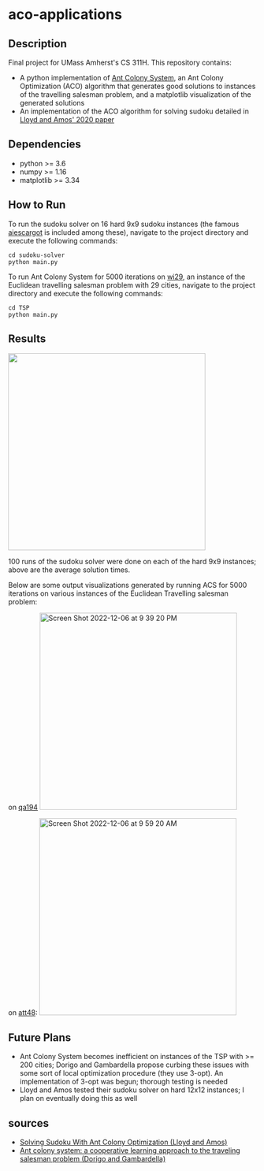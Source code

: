 # aco-applications

## Description
Final project for UMass Amherst's CS 311H. This repository contains: 
- A python implementation of [Ant Colony System](https://ieeexplore.ieee.org/document/585892), an Ant Colony Optimization (ACO) algorithm that generates good solutions to instances of the travelling salesman problem, and a matplotlib visualization of the generated solutions
- An implementation of the ACO algorithm for solving sudoku detailed in [Lloyd and Amos' 2020 paper](https://ieeexplore.ieee.org/document/585892)

## Dependencies
- python >= 3.6
- numpy >= 1.16
- matplotlib >= 3.34

## How to Run
To run the sudoku solver on 16 hard 9x9 sudoku instances (the famous [aiescargot](https://www.kristanix.com/sudokuepic/worlds-hardest-sudoku.php) is included among these), navigate to the project directory and execute the following commands:
```
cd sudoku-solver
python main.py
```
To run Ant Colony System for 5000 iterations on [wi29](https://www.math.uwaterloo.ca/tsp/world/wipoints.html), an instance of the Euclidean travelling salesman problem with 29 cities, navigate to the project directory and execute the following commands:
```
cd TSP
python main.py
```

## Results
<img width="400" src="https://user-images.githubusercontent.com/70166309/213599768-d05587a1-89ae-40ec-bce5-2f41b9ec0cce.png">

100 runs of the sudoku solver were done on each of the hard 9x9 instances; above are the average solution times. 

Below are some output visualizations generated by running ACS for 5000 iterations on various instances of the Euclidean Travelling salesman problem:

on [qa194](https://www.math.uwaterloo.ca/tsp/world/qapoints.html)
<img width="400" alt="Screen Shot 2022-12-06 at 9 39 20 PM" src="https://user-images.githubusercontent.com/70166309/213600456-dc27efca-7ef7-42ce-9382-bbabaf134ba5.png">

on [att48](https://people.sc.fsu.edu/~jburkardt/datasets/tsp/tsp.html):
<img width="400" alt="Screen Shot 2022-12-06 at 9 59 20 AM" src="https://user-images.githubusercontent.com/70166309/213600459-bb8512a2-f393-43e6-a369-515f6ed6e71b.png">

## Future Plans
- Ant Colony System becomes inefficient on instances of the TSP with >= 200 cities; Dorigo and Gambardella propose curbing these issues with some sort of local optimization procedure (they use 3-opt). An implementation of 3-opt was begun; thorough testing is needed
- Lloyd and Amos tested their sudoku solver on hard 12x12 instances; I plan on eventually doing this as well

## sources
- [Solving Sudoku With Ant Colony Optimization (Lloyd and Amos)](https://ieeexplore.ieee.org/document/8845599)
- [Ant colony system: a cooperative learning approach to the traveling salesman problem (Dorigo and  Gambardella)](https://ieeexplore.ieee.org/document/585892)
